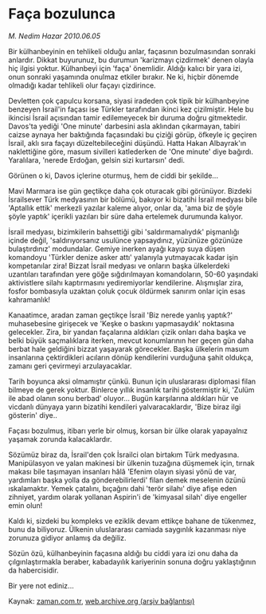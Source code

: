 # Faça bozulunca

*M. Nedim Hazar 2010.06.05*

<td class="columnist-detail">
<p>Bir külhanbeyinin en tehlikeli olduğu anlar, façasının bozulmasından sonraki anlardır. Dikkat buyurunuz, bu durumun 'karizmayı çizdirmek' denen olayla hiç ilgisi yoktur. Külhanbeyi için 'faça' önemlidir. Aldığı kalıcı bir yara izi, onun sonraki yaşamında onulmaz etkiler bırakır. Ne ki, hiçbir dönemde olmadığı kadar tehlikeli olur façayı çizdirince.</p>
<p>
<div id="haberMetinDiv">
<p>Devletten çok çapulcu korsana, siyasi iradeden çok tipik bir külhanbeyine benzeyen İsrail'in façası ise Türkler tarafından ikinci kez çizilmiştir. Hele bu ikincisi İsrail açısından tamir edilemeyecek bir duruma doğru gitmektedir. Davos'ta yediği 'One minute' darbesini asla aklından çıkarmayan, tabiri caizse aynaya her baktığında façasındaki bu çiziği görüp, öfkeyle iç geçiren İsrail, aklı sıra façayı düzeltebileceğini düşündü. Hatta Hakan Albayrak'ın naklettiğine göre, masum sivilleri katlederken de 'One minute' diye bağırdı. Yaralılara, 'nerede Erdoğan, gelsin sizi kurtarsın' dedi.
<p> Görünen o ki, Davos içlerine oturmuş, hem de ciddi bir şekilde...
<p> Mavi Marmara ise gün geçtikçe daha çok oturacak gibi görünüyor. Bizdeki İsrailsever Türk medyasının bir bölümü, bakıyor ki bizatihi İsrail medyası bile 'Aptallık ettik' merkezli yazılar kaleme alıyor, onlar da, 'ama biz de şöyle şöyle yaptık' içerikli yazıları bir süre daha ertelemek durumunda kalıyor.
<p> İsrail medyası, bizimkilerin bahsettiği gibi 'saldırmamalıydık' pişmanlığı içinde değil, 'saldırıyorsanız usulünce yapsaydınız, yüzünüze gözünüze bulaştırdınız' modundalar. Gemiye inerken ayağı kayıp suya düşen komandoyu 'Türkler denize asker attı' yalanıyla yutmayacak kadar işin kompetanılar zira! Bizzat İsrail medyası ve onların başka ülkelerdeki uzantıları tarafından yere göğe sığdırılmayan komandoların, 50-60 yaşındaki aktivistlere silahı kaptırmasını yediremiyorlar kendilerine. Alışmışlar zira, fosfor bombasıyla uzaktan çoluk çocuk öldürmek sanırım onlar için esas kahramanlık!
<p> Kanaatimce, aradan zaman geçtikçe İsrail 'Biz nerede yanlış yaptık?' muhasebesine girişecek ve 'Keşke o baskını yapmasaydık' noktasına gelecekler. Zira, bir yandan façalarına aldıkları çizik onları daha başka ve belki büyük saçmalıklara iterken, mevcut konumlarının her geçen gün daha berbat hale geldiğini bizzat yaşayarak görecekler. Başka ülkelerin masum insanlarına çektirdikleri acıların dönüp kendilerini vurduğuna şahit oldukça, zamanı geri çevirmeyi arzulayacaklar.
<p> Tarih boyunca aksi olmamıştır çünkü. Bunun için uluslararası diplomasi filan bilmeye de gerek yoktur. Binlerce yıllık insanlık tarihi göstermiştir ki, 'Zulüm ile abad olanın sonu berbad' oluyor... Bugün karşılarına aldıkları hür ve vicdanlı dünyaya yarın bizatihi kendileri yalvaracaklardır, 'Bize biraz ilgi gösterin' diye..
<p> Façası bozulmuş, itibarı yerle bir olmuş, korsan bir ülke olarak yapayalnız yaşamak zorunda kalacaklardır.
<p> Sözümüz biraz da, İsrail'den çok İsrailci olan birtakım Türk medyasına. Manipülasyon ve yalan makinesi bir ülkenin tuzağına düşmemek için, tırnak makası bile taşımayan insanları hâlâ 'Efenim olayın siyasi yönü de var, yardımları başka yolla da gönderebilirlerdi' filan demek meselenin özünü ıskalamaktır. Yemek çatalını, bıçağını dahi 'terör silahı' diye afişe eden zihniyet, yardım olarak yollanan Aspirin'i de 'kimyasal silah' diye engeller emin olun!
<p>Kaldı ki, sizdeki bu kompleks ve eziklik devam ettikçe bahane de tükenmez, bunu da biliyoruz. Ülkenin uluslararası camiada saygınlık kazanması niye zorunuza gidiyor anlamış da değiliz.
<p> Sözün özü, külhanbeyinin façasına aldığı bu ciddi yara izi onu daha da çılgınlaştırmakla beraber, kabadayılık kariyerinin sonuna doğru yaklaştığının da habercisidir.
<p> Bir yere not ediniz...</p></p></p></p></p></p></p></p></p></p></p></div>
</p>
<a href="http://web.archive.org/web/20110107004528/mailto:n.hazar@zaman.com.tr">
</a></td>

Kaynak: [zaman.com.tr](http://zaman.com.tr/yazar.do?yazino=991964), [web.archive.org (arşiv bağlantısı)](http://web.archive.org/web/20110107004528/http://www.zaman.com.tr/yazar.do?yazino=991964)

